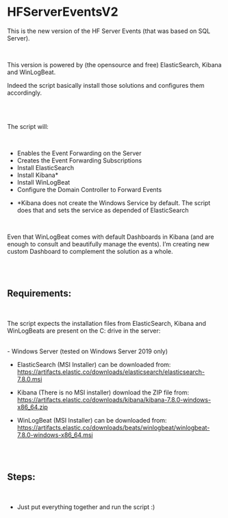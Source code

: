 # HFServerEventsV2

This is the new version of the HF Server Events (that was based on SQL Server). 

<br/>

This version is powered by (the opensource and free) ElasticSearch, Kibana and WinLogBeat.

Indeed the script basically install those solutions and configures them accordingly.

<br/><br/>

The script will:

<br/>

-	Enables the Event Forwarding on the Server 
-	Creates the Event Forwarding Subscriptions
-	Install ElasticSearch
-	Install Kibana*
-	Install WinLogBeat
-	Configure the Domain Controller to Forward Events


* *Kibana does not create the Windows Service by default. The script does that and sets the service as depended of ElasticSearch

<br/>

Even that WinLogBeat comes with default Dashboards in Kibana (and are enough to consult and beautifully manage the events). I’m creating new custom Dashboard to complement the solution as a whole.

<br/><br/>

## Requirements:

<br/>

The script expects the installation files from ElasticSearch, Kibana and WinLogBeats are present on the C: drive in the server:

<br/>
- Windows Server (tested on Windows Server 2019 only)

- ElasticSearch (MSI Installer) can be downloaded from: https://artifacts.elastic.co/downloads/elasticsearch/elasticsearch-7.8.0.msi 

-	Kibana (There is no MSI installer) download the ZIP file from: https://artifacts.elastic.co/downloads/kibana/kibana-7.8.0-windows-x86_64.zip 

-	WinLogBeat (MSI Installer) can be downloaded from: https://artifacts.elastic.co/downloads/beats/winlogbeat/winlogbeat-7.8.0-windows-x86_64.msi 

<br/><br/>

## Steps:

<br/>

- Just put everything together and run the script :)

<br/>
